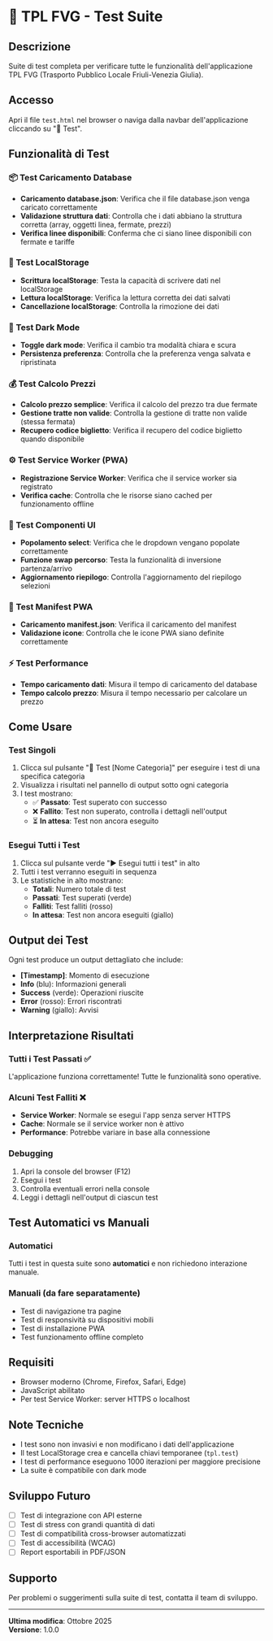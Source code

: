 # 🧪 TPL FVG - Test Suite

## Descrizione
Suite di test completa per verificare tutte le funzionalità dell'applicazione TPL FVG (Trasporto Pubblico Locale Friuli-Venezia Giulia).

## Accesso
Apri il file `test.html` nel browser o naviga dalla navbar dell'applicazione cliccando su "🧪 Test".

## Funzionalità di Test

### 📦 Test Caricamento Database
- **Caricamento database.json**: Verifica che il file database.json venga caricato correttamente
- **Validazione struttura dati**: Controlla che i dati abbiano la struttura corretta (array, oggetti linea, fermate, prezzi)
- **Verifica linee disponibili**: Conferma che ci siano linee disponibili con fermate e tariffe

### 💾 Test LocalStorage
- **Scrittura localStorage**: Testa la capacità di scrivere dati nel localStorage
- **Lettura localStorage**: Verifica la lettura corretta dei dati salvati
- **Cancellazione localStorage**: Controlla la rimozione dei dati

### 🌙 Test Dark Mode
- **Toggle dark mode**: Verifica il cambio tra modalità chiara e scura
- **Persistenza preferenza**: Controlla che la preferenza venga salvata e ripristinata

### 💰 Test Calcolo Prezzi
- **Calcolo prezzo semplice**: Verifica il calcolo del prezzo tra due fermate
- **Gestione tratte non valide**: Controlla la gestione di tratte non valide (stessa fermata)
- **Recupero codice biglietto**: Verifica il recupero del codice biglietto quando disponibile

### ⚙️ Test Service Worker (PWA)
- **Registrazione Service Worker**: Verifica che il service worker sia registrato
- **Verifica cache**: Controlla che le risorse siano cached per funzionamento offline

### 🎨 Test Componenti UI
- **Popolamento select**: Verifica che le dropdown vengano popolate correttamente
- **Funzione swap percorso**: Testa la funzionalità di inversione partenza/arrivo
- **Aggiornamento riepilogo**: Controlla l'aggiornamento del riepilogo selezioni

### 📱 Test Manifest PWA
- **Caricamento manifest.json**: Verifica il caricamento del manifest
- **Validazione icone**: Controlla che le icone PWA siano definite correttamente

### ⚡ Test Performance
- **Tempo caricamento dati**: Misura il tempo di caricamento del database
- **Tempo calcolo prezzo**: Misura il tempo necessario per calcolare un prezzo

## Come Usare

### Test Singoli
1. Clicca sul pulsante "🧪 Test [Nome Categoria]" per eseguire i test di una specifica categoria
2. Visualizza i risultati nel pannello di output sotto ogni categoria
3. I test mostrano:
   - ✅ **Passato**: Test superato con successo
   - ❌ **Fallito**: Test non superato, controlla i dettagli nell'output
   - ⏳ **In attesa**: Test non ancora eseguito

### Esegui Tutti i Test
1. Clicca sul pulsante verde "▶️ Esegui tutti i test" in alto
2. Tutti i test verranno eseguiti in sequenza
3. Le statistiche in alto mostrano:
   - **Totali**: Numero totale di test
   - **Passati**: Test superati (verde)
   - **Falliti**: Test falliti (rosso)
   - **In attesa**: Test non ancora eseguiti (giallo)

## Output dei Test
Ogni test produce un output dettagliato che include:
- **[Timestamp]**: Momento di esecuzione
- **Info** (blu): Informazioni generali
- **Success** (verde): Operazioni riuscite
- **Error** (rosso): Errori riscontrati
- **Warning** (giallo): Avvisi

## Interpretazione Risultati

### Tutti i Test Passati ✅
L'applicazione funziona correttamente! Tutte le funzionalità sono operative.

### Alcuni Test Falliti ❌
- **Service Worker**: Normale se esegui l'app senza server HTTPS
- **Cache**: Normale se il service worker non è attivo
- **Performance**: Potrebbe variare in base alla connessione

### Debugging
1. Apri la console del browser (F12)
2. Esegui i test
3. Controlla eventuali errori nella console
4. Leggi i dettagli nell'output di ciascun test

## Test Automatici vs Manuali

### Automatici
Tutti i test in questa suite sono **automatici** e non richiedono interazione manuale.

### Manuali (da fare separatamente)
- Test di navigazione tra pagine
- Test di responsività su dispositivi mobili
- Test di installazione PWA
- Test funzionamento offline completo

## Requisiti
- Browser moderno (Chrome, Firefox, Safari, Edge)
- JavaScript abilitato
- Per test Service Worker: server HTTPS o localhost

## Note Tecniche
- I test sono non invasivi e non modificano i dati dell'applicazione
- Il test LocalStorage crea e cancella chiavi temporanee (`tpl.test`)
- I test di performance eseguono 1000 iterazioni per maggiore precisione
- La suite è compatibile con dark mode

## Sviluppo Futuro
- [ ] Test di integrazione con API esterne
- [ ] Test di stress con grandi quantità di dati
- [ ] Test di compatibilità cross-browser automatizzati
- [ ] Test di accessibilità (WCAG)
- [ ] Report esportabili in PDF/JSON

## Supporto
Per problemi o suggerimenti sulla suite di test, contatta il team di sviluppo.

---

**Ultima modifica**: Ottobre 2025  
**Versione**: 1.0.0
